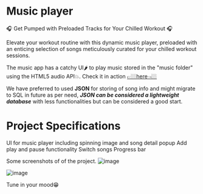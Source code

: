 # Music player

🎧 Get Pumped with Preloaded Tracks for Your Chilled Workout 🎧

Elevate your workout routine with this dynamic music player, preloaded with an enticing selection of songs meticulously curated for your chilled workout sessions.

The music app has a catchy UI🌶 to play music stored in the "music folder" using the HTML5 audio API💥. Check it in action <a href="https://joydeepmallick.github.io/Rotating_Disk_Music_Player/" target="blank">👉🏼here👈🏼</a>

We have preferred to used **JSON** for storing of song info and might migrate to SQL in future as per need, ***JSON can be considered a lightweight database*** with less functionalities but can be considered a good start.

# Project Specifications

UI for music player including spinning image and song detail popup
Add play and pause functionality
Switch songs
Progress bar

Some screenshots of of the project.
![image](https://user-images.githubusercontent.com/101229988/162341011-b5fc3e33-59ff-426e-ac92-461aba864f20.png)


![image](https://user-images.githubusercontent.com/101229988/162341110-80a497c2-cb8b-4e2e-ab52-db1958dad087.png)



Tune in your mood😁
